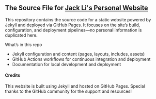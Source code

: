 ## The Source File for [Jack Li's Personal Website](https://lixunjack.github.io/JackLi.github.io/)


This repository contains the source code for a static website powered by Jekyll and deployed via GitHub Pages. It focuses on the site’s build, configuration, and deployment pipelines—no personal information is duplicated here.

What’s in this repo
- Jekyll configuration and content (pages, layouts, includes, assets)
- GitHub Actions workflows for continuous integration and deployment
- Documentation for local development and deployment


#### Credits 

This website is built using Jekyll and hosted on GitHub Pages. Special thanks to the GitHub community for the support and resources!

